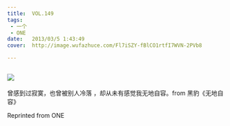 ```yaml
---
title:	VOL.149
tags:
 - 一个
 - ONE
date:	2013/03/5 1:43:49
cover:	http://image.wufazhuce.com/Fl7iSZY-fBlCO1rtfI7WVN-2PVb8

---
```

![](http://image.wufazhuce.com/Fl7iSZY-fBlCO1rtfI7WVN-2PVb8)
---

曾感到过寂寞，也曾被别人冷落 ，却从未有感觉我无地自容。from 黑豹《无地自容》
 
Reprinted from ONE
